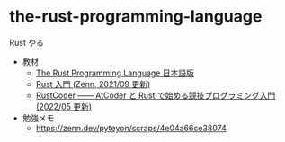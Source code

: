 # the-rust-programming-language

Rust やる

- 教材
  - [The Rust Programming Language 日本語版](https://doc.rust-jp.rs/book-ja/)
  - [Rust 入門 (Zenn, 2021/09 更新)](https://zenn.dev/mebiusbox/books/22d4c1ed9b0003)
  - [RustCoder ―― AtCoder と Rust で始める競技プログラミング入門 (2022/05 更新)](https://zenn.dev/toga/books/rust-atcoder-old)
- 勉強メモ
  - https://zenn.dev/pyteyon/scraps/4e04a66ce38074
